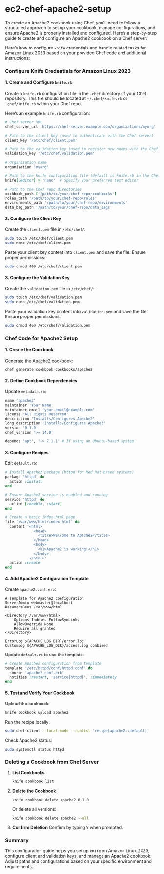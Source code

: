 # ec2-chef-apache2-setup
To create an Apache2 cookbook using Chef, you'll need to follow a structured approach to set up your cookbook, manage configurations, and ensure Apache2 is properly installed and configured. Here’s a step-by-step guide to create and configure an Apache2 cookbook on a Chef server:

Here’s how to configure `knife` credentials and handle related tasks for Amazon Linux 2023 based on your provided Chef code and additional instructions:

### Configure Knife Credentials for Amazon Linux 2023

#### 1. Create and Configure `knife.rb`

Create a `knife.rb` configuration file in the `.chef` directory of your Chef repository. This file should be located at `~/.chef/knife.rb` or `.chef/knife.rb` within your Chef repo.

Here’s an example `knife.rb` configuration:

```ruby
# Chef server URL
chef_server_url 'https://chef-server.example.com/organizations/myorg'

# Path to the client key (used to authenticate with the Chef server)
client_key '/etc/chef/client.pem'

# Path to the validation key (used to register new nodes with the Chef server)
validation_key '/etc/chef/validation.pem'

# Organization name
organization 'myorg'

# Path to the knife configuration file (default is knife.rb in the Chef repo)
knife[:editor] = 'nano'  # Specify your preferred text editor

# Path to the Chef repo directories
cookbook_path ['/path/to/your/chef-repo/cookbooks']
roles_path '/path/to/your/chef-repo/roles'
environments_path '/path/to/your/chef-repo/environments'
data_bag_path '/path/to/your/chef-repo/data_bags'
```

#### 2. Configure the Client Key

Create the `client.pem` file in `/etc/chef/`:

```bash
sudo touch /etc/chef/client.pem
sudo nano /etc/chef/client.pem
```

Paste your client key content into `client.pem` and save the file. Ensure proper permissions:

```bash
sudo chmod 400 /etc/chef/client.pem
```

#### 3. Configure the Validation Key

Create the `validation.pem` file in `/etc/chef/`:

```bash
sudo touch /etc/chef/validation.pem
sudo nano /etc/chef/validation.pem
```

Paste your validation key content into `validation.pem` and save the file. Ensure proper permissions:

```bash
sudo chmod 400 /etc/chef/validation.pem
```

### Chef Code for Apache2 Setup

#### 1. Create the Cookbook

Generate the Apache2 cookbook:
```bash
chef generate cookbook cookbooks/apache2
```

#### 2. Define Cookbook Dependencies

Update `metadata.rb`:
```ruby
name 'apache2'
maintainer 'Your Name'
maintainer_email 'your.email@example.com'
license 'All Rights Reserved'
description 'Installs/Configures Apache2'
long_description 'Installs/Configures Apache2'
version '0.1.0'
chef_version '>= 14.0'

depends 'apt', '~> 7.1.1' # If using an Ubuntu-based system
```

#### 3. Configure Recipes

Edit `default.rb`:
```ruby
# Install Apache2 package (httpd for Red Hat-based systems)
package 'httpd' do
  action :install
end

# Ensure Apache2 service is enabled and running
service 'httpd' do
  action [:enable, :start]
end

# Create a basic index.html page
file '/var/www/html/index.html' do
  content '<html>
             <head>
               <title>Welcome to Apache2</title>
             </head>
             <body>
               <h1>Apache2 is working!</h1>
             </body>
           </html>'
  action :create
end
```

#### 4. Add Apache2 Configuration Template

Create `apache2.conf.erb`:
```erb
# Template for Apache2 configuration
ServerAdmin webmaster@localhost
DocumentRoot /var/www/html

<Directory /var/www/html>
    Options Indexes FollowSymLinks
    AllowOverride None
    Require all granted
</Directory>

ErrorLog ${APACHE_LOG_DIR}/error.log
CustomLog ${APACHE_LOG_DIR}/access.log combined
```

Update `default.rb` to use the template:
```ruby
# Create Apache2 configuration from template
template '/etc/httpd/conf/httpd.conf' do
  source 'apache2.conf.erb'
  notifies :restart, 'service[httpd]', :immediately
end
```

#### 5. Test and Verify Your Cookbook

Upload the cookbook:
```bash
knife cookbook upload apache2
```

Run the recipe locally:
```bash
sudo chef-client --local-mode --runlist 'recipe[apache2::default]'
```

Check Apache2 status:
```bash
sudo systemctl status httpd
```

### Deleting a Cookbook from Chef Server

1. **List Cookbooks**
   ```bash
   knife cookbook list
   ```

2. **Delete the Cookbook**
   ```bash
   knife cookbook delete apache2 0.1.0
   ```
   Or delete all versions:
   ```bash
   knife cookbook delete apache2 --all
   ```

3. **Confirm Deletion**
   Confirm by typing `Y` when prompted.

### Summary

This configuration guide helps you set up `knife` on Amazon Linux 2023, configure client and validation keys, and manage an Apache2 cookbook. Adjust paths and configurations based on your specific environment and requirements.
